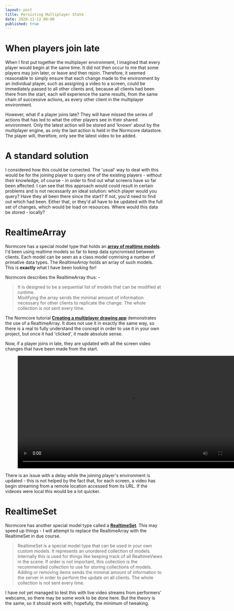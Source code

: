 ```yaml
---
layout: post
title: Persisting Multiplayer State
date: 2020-11-12 00:00
published: true
---
```


# When players join late
When I first put together the multiplayer environment, I imagined that every player would begin at the same time. It did not then occur to me that some players may join later, or leave and then rejoin. Therefore, it seemed reasonable to simply ensure that each change made to the environment by an individual player, such as assigning a video to a screen, could be immediately passed to all other clients and, because all clients had been there from the start, each will experience the same results, from the same chain of successive actions, as every other client in the multiplayer environment.

However, what if a player joins late? They will have missed the series of actions that has led to what the other players see in their shared environment. Only the latest action will be stored and 'known' about by the multiplayer engine, as only the last action is held in the Normcore datastore. The player will, therefore, only see the latest video to be added.

# A standard solution
I considered how this could be corrected. The 'usual' way to deal with this would be for the joining player to query one of the existing players - without their knowledge, of course - in order to find out what screens have so far been affected. I can see that this approach would could result in certain problems and is not necessarily an ideal solution: which player would you query? Have they all been there since the start? If not, you'd need to find out which had been. Either that, or they'd all have to be updated with the full set of changes, which would be load on resources. Where would this data be stored - locally?

# RealtimeArray

Normcore has a special model type that holds an **[array of realtime models](https://normcore.io/documentation/reference/serialization-realtimearray.html)**. I'd been using realtime models so far to keep data syncronised between clients. Each model can be seen as a class model comrising a number of primative data types. The _RealtimeArray_ holds an array of such models. This is **exactly** what I have been looking for!

Normcore describes the RealtimeArray thus: -

>It is designed to be a sequential list of models that can be modified at runtime.<br>
Modifying the array sends the minimal amount of information necessary for other clients to replicate the change. The whole collection is not sent every time.

The Normcore tutorial **[Creating a multiplayer drawing app](https://normcore.io/documentation/xr-guides/creating-a-multiplayer-drawing-app.html)** demonstrates the use of a RealtimeArray. It does not use it in exactly the same way, so there is a real to fully understand the concept in order to use it in your own project, but once it had 'clicked', it made absolute sense. 

Now, if a player joins in late, they are updated with all the screen video changes that have been made from the start.
<br>

<figure class="video_container">
  <video style="width:720px;" autoplay loop>
    <source src="\media\GAM750\persist-all-screens-for-connecting-player.mp4" type="video/mp4">
    Woops! Your browser does not support the HTML5 video tag.
  </video>
</figure>

There is an issue with a delay while the joining player's environment is updated - this is not helped by the fact that, for each screen, a video has begin streaming from a remote location accessed from its URL. If the videoes were local this would be a lot quicker. 

# RealtimeSet

Normcore has another special model type called a **[RealtimeSet](https://normcore.io/documentation/reference/serialization-realtimeset.html)**. This may speed up things - I will attempt to replace the RealtimeArray with the RealtimeSet in due course.

>RealtimeSet is a special model type that can be used in your own custom models. It represents an unordered collection of models. Internally this is used for things like keeping track of all RealtimeViews in the scene. If order is not important, this collection is the recommended collection to use for storing collections of models.<br>
Adding or removing items sends the minimal amount of information to the server in order to perform the update on all clients. The whole collection is not sent every time.


I have not yet managed to test this with live video streams from performers' webcams, so there may be some work to be done here. But the theory is the same, so it should work with, hopefully, the minimum of tweaking.

